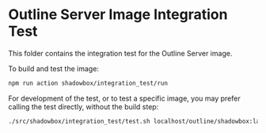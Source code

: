 # Outline Server Image Integration Test

This folder contains the integration test for the Outline Server image.

To build and test the image:

```sh
npm run action shadowbox/integration_test/run
```

For development of the test, or to test a specific image, you may prefer calling the test directly, without the build step:

```sh
./src/shadowbox/integration_test/test.sh localhost/outline/shadowbox:latest
```

